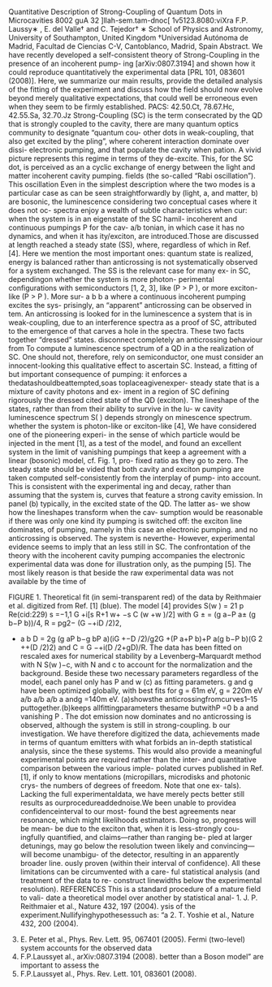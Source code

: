 Quantitative Description of Strong-Coupling of Quantum
Dots in Microcavities
8002 guA 32  ]llah-sem.tam-dnoc[  1v5123.8080:viXra
F.P. Laussy∗ , E. del Valle† and C. Tejedor†
∗
School of Physics and Astronomy, University of Southampton, United Kingdom
†Universidad Autónoma de Madrid, Facultad de Ciencias C-V, Cantoblanco, Madrid, Spain
Abstract. We have recently developed a self-consistent theory of Strong-Coupling in the presence of an incoherent pump-
ing [arXiv:0807.3194] and shown how it could reproduce quantitatively the experimental data [PRL 101, 083601 (2008)].
Here, we summarize our main results, provide the detailed analysis of the fitting of the experiment and discuss how the field
should now evolve beyond merely qualitative expectations, that could well be erroneous even when they seem to be firmly
established.
PACS: 42.50.Ct, 78.67.Hc, 42.55.Sa, 32.70.Jz
Strong-Coupling (SC) is the term consecrated by the QD that is strongly coupled to the cavity, there are many
quantum optics community to designate “quantum cou- other dots in weak-coupling, that also get excited by the
pling”, where coherent interaction dominate over dissi- electronic pumping, and that populate the cavity when
pation. A vivid picture represents this regime in terms of they de-excite. This, for the SC dot, is perceived as an
a cyclic exchange of energy between the light and matter incoherent cavity pumping.
fields (the so-called “Rabi oscillation”). This oscillation Even in the simplest description where the two modes
is a particular case as can be seen straightforwardly by (light, a, and matter, b) are bosonic, the luminescence
considering two conceptual cases where it does not oc- spectra enjoy a wealth of subtle characteristics when
cur: when the system is in an eigenstate of the SC hamil- incoherent and continuous pumpings P for the cav-
a/b
tonian, in which case it has no dynamics, and when it has ity/exciton, are introduced.Those are discussed at length
reached a steady state (SS), where, regardless of which in Ref. [4]. Here we mention the most important ones:
quantum state is realized, energy is balanced rather than anticrossing is not systematically observed for a system
exchanged. The SS is the relevant case for many ex- in SC, dependingon whether the system is more photon-
perimental configurations with semiconductors [1, 2, 3], like (P > P ), or more exciton-like (P > P ). More sur-
a b b a
where a continuous incoherent pumping excites the sys- prisingly, an “apparent” anticrossing can be observed in
tem. An anticrossing is looked for in the luminescence a system that is in weak-coupling, due to an interference
spectra as a proof of SC, attributed to the emergence of that carves a hole in the spectra. These two facts together
“dressed” states. disconnect completely an anticrossing behaviour from
To compute a luminescence spectrum of a QD in a the realization of SC. One should not, therefore, rely on
semiconductor, one must consider an innocent-looking this qualitative effect to ascertain SC. Instead, a fitting of
but important consequence of pumping: it enforces a thedatashouldbeattempted,soas toplaceagivenexper-
steady state that is a mixture of cavity photons and ex- iment in a region of SC defining rigorously the dressed
cited state of the QD (exciton). The lineshape of the states, rather than from their ability to survive in the lu-
w
cavity luminescence spectrum S( ) depends strongly on minescence spectrum.
whether the system is photon-like or exciton-like [4], We have considered one of the pioneering experi-
in the sense of which particle would be injected in the ment [1], as a test of the model, and found an excellent
system in the limit of vanishing pumpings that keep a agreement with a linear (bosonic) model, cf. Fig. 1, pro-
fixed ratio as they go to zero. The steady state should be vided that both cavity and exciton pumping are taken
computed self-consistently from the interplay of pump- into account. This is consistent with the experimental
ing and decay, rather than assuming that the system is, curves that feature a strong cavity emission. In panel (b)
typically, in the excited state of the QD. The latter as- we show how the lineshapes transform when the cav-
sumption would be reasonable if there was only one kind ity pumping is switched off: the exciton line dominates,
of pumping, namely in this case an electronic pumping. and no anticrossing is observed. The system is neverthe-
However, experimental evidence seems to imply that an less still in SC. The confrontation of the theory with the
incoherent cavity pumping accompanies the electronic experimental data was done for illustration only, as the
pumping [5]. The most likely reason is that beside the raw experimental data was not available by the time of

FIGURE 1. Theoretical fit (in semi-transparent red) of the data by Reithmaier et al. digitized from Ref. [1] (blue). The
model [4] provides S(w ) = 21 p Re(cid:229) s =−1,1 G +i[s R+1 w+ −s C (w +w )/2] with G ± = (g a−P a± (g b−P b))/4, R = pg2− (G −+iD /2)2,
+ a b
D = 2g (g aP b−g bP a)(iG +−D /2)/g2G +(P a+P b)+P a(g b−P b)(G 2 ++(D /2)2) and C = G −+i(D /2+gD)/R. The data has been
fitted on rescaled axes for numerical stability by a Levenberg–Marquardt method with N S(w )−c, with N and c to account
for the normalization and the background. Beside these two necessary parameters regardless of the model, each panel only
has P and w (c) as fitting parameters. g and g have been optimized globally, with best fits for g = 61m eV, g = 220m eV
a/b a/b a/b a
andg =140m eV. (a)showsthe anticrossingfromcurves1–15 puttogether.(b)keeps allfittingparameters thesame butwithP =0
b a
and vanishing P . The dot emission now dominates and no anticrossing is observed, although the system is still in strong-coupling.
b
our investigation. We have therefore digitized the data, achievements made in terms of quantum emitters with
what forbids an in-depth statistical analysis, since the these systems. This would also provide a meaningful
experimental points are required rather than the inter- and quantitative comparison between the various imple-
polated curves published in Ref. [1], if only to know mentations (micropillars, microdisks and photonic crys-
the numbers of degrees of freedom. Note that one ex- tals). Lacking the full experimentaldata, we have merely
pects better still results as ourprocedureaddednoise.We been unable to providea confidenceinterval to our most-
found the best agreements near resonance, which might likelihoods estimators. Doing so, progress will be mean-
be due to the exciton that, when it is less-strongly cou- ingfully quantified, and claims—rather than ranging be-
pled at larger detunings, may go below the resolution tween likely and convincing—will become unambigu-
of the detector, resulting in an apparently broader line. ously proven (within their interval of confidence).
All these limitations can be circumvented with a care-
ful statistical analysis (and treatment of the data to re-
construct linewidths below the experimental resolution). REFERENCES
This is a standard procedure of a mature field to vali-
date a theoretical model over another by statistical anal- 1. J. P. Reithmaier et al., Nature 432, 197 (2004).
ysis of the experiment.Nullifyinghypothesessuch as: “a 2. T. Yoshie et al., Nature 432, 200 (2004).
3. E. Peter et al., Phys. Rev. Lett. 95, 067401 (2005).
Fermi (two-level) system accounts for the observed data
4. F.P.Laussyet al., arXiv:0807.3194 (2008).
better than a Boson model” are important to assess the
5. F.P.Laussyet al., Phys. Rev. Lett. 101, 083601 (2008).